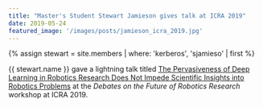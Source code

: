 ```yaml
---
title: "Master's Student Stewart Jamieson gives talk at ICRA 2019"
date: 2019-05-24
featured_image: '/images/posts/jamieson_icra_2019.jpg'
---
```


{% assign stewart = site.members | where: 'kerberos', 'sjamieso' | first %}

{{ stewart.name }} gave a lightning talk titled [The Pervasiveness of Deep Learning in Robotics Research Does Not Impede Scientific Insights into Robotics Problems](http://roboticsdebates.org/pdf/Stewart%20Jamieson%20-%20Pervasiveness%20of%20Deep%20Learning.pdf) at the *Debates on the Future of Robotics Research* workshop at ICRA 2019.